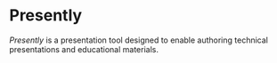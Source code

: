 # Presently

_Presently_ is a presentation tool designed to enable authoring technical
presentations and educational materials.



